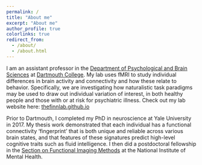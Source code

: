 ```yaml
---
permalink: /
title: "About me"
excerpt: "About me"
author_profile: true
colorlinks: true
redirect_from: 
  - /about/
  - /about.html
---
```


I am an assistant professor in the [Department of Psychological and Brain Sciences](https://pbs.dartmouth.edu/) at [Dartmouth College](https://www.dartmouth.edu/). My lab uses fMRI to study individual differences in brain activity and connectivity and how these relate to behavior. Specifically, we are investigating how naturalistic task paradigms may be used to draw out individual variation of interest, in both healthy people and those with or at risk for psychiatric illness. Check out my lab website here: [thefinnlab.github.io](https://thefinnlab.github.io)

Prior to Dartmouth, I completed my PhD in neuroscience at Yale University in 2017. My thesis work demonstrated that each individual has a functional connectivity ‘fingerprint’ that is both unique and reliable across various brain states, and that features of these signatures predict high-level cognitive traits such as fluid intelligence. I then did a postdoctoral fellowship in the [Section on Functional Imaging Methods](https://fim.nimh.nih.gov) at the National Institute of Mental Health. 

